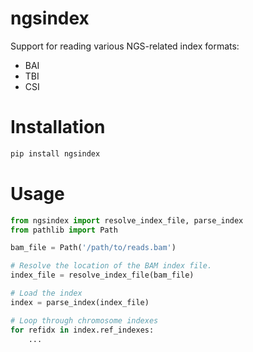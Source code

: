 # ngsindex

Support for reading various NGS-related index formats:

* BAI
* TBI
* CSI


# Installation

```bash
pip install ngsindex
```

# Usage

```python
from ngsindex import resolve_index_file, parse_index
from pathlib import Path

bam_file = Path('/path/to/reads.bam')

# Resolve the location of the BAM index file.
index_file = resolve_index_file(bam_file)

# Load the index
index = parse_index(index_file)

# Loop through chromosome indexes
for refidx in index.ref_indexes:
    ...
```
